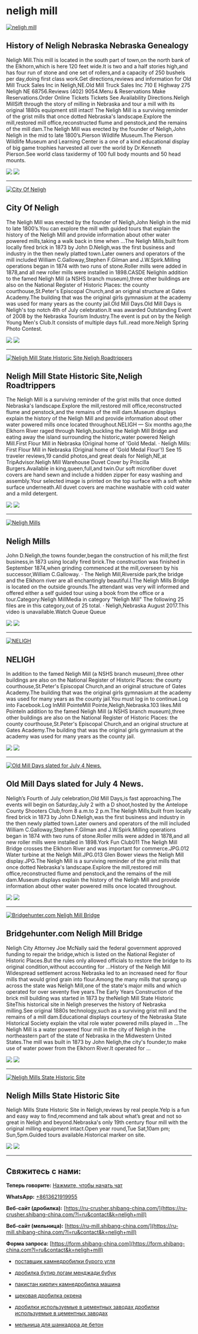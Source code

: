 # neligh mill

<a href="https://swt.shibang-china.com/?l=ru&img&k=neligh+mill" target="_blank">![neligh mill](http://static.shibang-china.com/all-800x300/1074.jpg)</a>

## History of Neligh Nebraska Nebraska Genealogy
Neligh Mill.This mill is located in the south part of town,on the north bank of the Elkhorn,which is here 120 feet wide.It is two and a half stories high,and has four run of stone and one set of rollers,and a capacity of 250 bushels per day,doing first class work.Get directions,reviews and information for Old Mill Truck Sales Inc in Neligh,NE.Old Mill Truck Sales Inc 710 E Highway 275 Neligh NE 68756.Reviews (402) 9054.Menu &amp; Reservations Make Reservations.Order Online Tickets Tickets See Availability Directions.Neligh MillSift through the story of milling in Nebraska and tour a mill with its original 1880s equipment still intact! The Neligh Mill is a surviving reminder of the grist mills that once dotted Nebraska's landscape.Explore the mill,restored mill office,reconstructed flume and penstock,and the remains of the mill dam.The Neligh Mill was erected by the founder of Neligh,John Neligh in the mid to late 1800’s.Pierson Wildlife Museum.The Pierson Wildlife Museum and Learning Center is a one of a kind educational display of big game trophies harvested all over the world by Dr.Kenneth Pierson.See world class taxidermy of 100 full body mounts and 50 head mounts.


<a href="https://whatsapp.shibangsoft.com/WhatsApp.php" target="_blank" title="WhatsApp">![](http://static.shibang-china.com/icon/whatsapp.png)</a> <a href="https://swt.shibang-china.com/?l=ru&icon&k=neligh+mill" target="_blank">![](http://static.shibang-china.com/icon/chat-ru.png)</a>

---

<a href="https://swt.shibang-china.com/?l=ru&img&k=neligh+mill" target="_blank">![City Of Neligh](http://static.shibang-china.com/all-800x300/1414.jpg)</a>

## City Of Neligh
The Neligh Mill was erected by the founder of Neligh,John Neligh in the mid to late 1800’s.You can explore the mill with guided tours that explain the history of the Neligh Mill and provide information about other water powered mills,taking a walk back in time when …The Neligh Mills,built from locally fired brick in 1873 by John D.Neligh,was the first business and industry in the then newly platted town.Later owners and operators of the mill included William C.Galloway,Stephen F.Gilman and J.W.Spirk.Milling operations began in 1874 with two runs of stone.Roller mills were added in 1878,and all new roller mills were installed in 1898.CASDE NelighIn addition to the famed Neligh Mill (a NSHS branch museum),three other buildings are also on the National Register of Historic Places: the county courthouse,St.Peter's Episcopal Church,and an original structure at Gates Academy.The building that was the original girls gymnasium at the academy was used for many years as the county jail.Old Mill Days.Old Mill Days is Neligh's top notch 4th of July celebration.It was awarded Outstanding Event of 2008 by the Nebraska Tourism Industry.The event is put on by the Neligh Young Men's Club.It consists of multiple days full..read more.Neligh Spring Photo Contest.


<a href="https://whatsapp.shibangsoft.com/WhatsApp.php" target="_blank" title="WhatsApp">![](http://static.shibang-china.com/icon/whatsapp.png)</a> <a href="https://swt.shibang-china.com/?l=ru&icon&k=neligh+mill" target="_blank">![](http://static.shibang-china.com/icon/chat-ru.png)</a>

---

<a href="https://swt.shibang-china.com/?l=ru&img&k=neligh+mill" target="_blank">![Neligh Mill State Historic Site,Neligh Roadtrippers](http://static.shibang-china.com/all-800x300/701.jpg)</a>

## Neligh Mill State Historic Site,Neligh Roadtrippers
The Neligh Mill is a surviving reminder of the grist mills that once dotted Nebraska's landscape.Explore the mill,restored mill office,reconstructed flume and penstock,and the remains of the mill dam.Museum displays explain the history of the Neligh Mill and provide information about other water powered mills once located throughout.NELIGH — Six months ago,the Elkhorn River raged through Neligh,buckling the Neligh Mill Bridge and eating away the island surrounding the historic,water powered Neligh Mill.First Flour Mill in Nebraska (Original home of 'Gold Medal.&nbsp;&#0183;&#32;Neligh Mills: First Flour Mill in Nebraska (Original home of 'Gold Medal Flour'!) See 15 traveler reviews,19 candid photos,and great deals for Neligh,NE,at TripAdvisor.Neligh Mill Warehouse Duvet Cover by Priscilla Burgers.Available in king,queen,full,and twin.Our soft microfiber duvet covers are hand sewn and include a hidden zipper for easy washing and assembly.Your selected image is printed on the top surface with a soft white surface underneath.All duvet covers are machine washable with cold water and a mild detergent.


<a href="https://whatsapp.shibangsoft.com/WhatsApp.php" target="_blank" title="WhatsApp">![](http://static.shibang-china.com/icon/whatsapp.png)</a> <a href="https://swt.shibang-china.com/?l=ru&icon&k=neligh+mill" target="_blank">![](http://static.shibang-china.com/icon/chat-ru.png)</a>

---

<a href="https://swt.shibang-china.com/?l=ru&img&k=neligh+mill" target="_blank">![Neligh Mills](http://static.shibang-china.com/all-800x300/932.jpg)</a>

## Neligh Mills
John D.Neligh,the towns founder,began the construction of his mill,the first business,in 1873 using locally fired brick.The construction was finished in September 1874,when grinding commenced at the mill,overseen by his successor,William C.Galloway.&nbsp;&#0183;&#32;The Neligh Mill,Riverside park,the bridge and the Elkhorn river are all enchantingly beautiful.I.The Neligh Mills Bridge is located on the outside grounds.The attendant was very will informed and offered either a self guided tour using a book from the office or a tour.Category:Neligh MillMedia in category &quot;Neligh Mill&quot; The following 25 files are in this category,out of 25 total.&nbsp;&#0183;&#32;Neligh,Nebraska August 2017.This video is unavailable.Watch Queue Queue


<a href="https://whatsapp.shibangsoft.com/WhatsApp.php" target="_blank" title="WhatsApp">![](http://static.shibang-china.com/icon/whatsapp.png)</a> <a href="https://swt.shibang-china.com/?l=ru&icon&k=neligh+mill" target="_blank">![](http://static.shibang-china.com/icon/chat-ru.png)</a>

---

<a href="https://swt.shibang-china.com/?l=ru&img&k=neligh+mill" target="_blank">![NELIGH](http://static.shibang-china.com/all-800x300/1376.jpg)</a>

## NELIGH
In addition to the famed Neligh Mill (a NSHS branch museum),three other buildings are also on the National Register of Historic Places: the county courthouse,St.Peter's Episcopal Church,and an original structure of Gates Academy.The building that was the original girls gymnasium at the academy was used for many years as the county jail.You must log in to continue.Log into Facebook.Log InMill PointeMill Pointe,Neligh,Nebraska.103 likes.Mill PointeIn addition to the famed Neligh Mill (a NSHS branch museum),three other buildings are also on the National Register of Historic Places: the county courthouse,St.Peter's Episcopal Church,and an original structure at Gates Academy.The building that was the original girls gymnasium at the academy was used for many years as the county jail.


<a href="https://whatsapp.shibangsoft.com/WhatsApp.php" target="_blank" title="WhatsApp">![](http://static.shibang-china.com/icon/whatsapp.png)</a> <a href="https://swt.shibang-china.com/?l=ru&icon&k=neligh+mill" target="_blank">![](http://static.shibang-china.com/icon/chat-ru.png)</a>

---

<a href="https://swt.shibang-china.com/?l=ru&img&k=neligh+mill" target="_blank">![Old Mill Days slated for July 4 News.](http://static.shibang-china.com/all-800x300/1282.jpg)</a>

## Old Mill Days slated for July 4 News.
Neligh’s Fourth of July celebration,Old Mill Days,is fast approaching.The events will begin on Saturday,July 2 with a D shoot,hosted by the Antelope County Shooters Club,from 8 a.m.to 2 p.m.The Neligh Mills,built from locally fired brick in 1873 by John D.Neligh,was the first business and industry in the then newly platted town.Later owners and operators of the mill included William C.Galloway,Stephen F.Gilman and J.W.Spirk.Milling operations began in 1874 with two runs of stone.Roller mills were added in 1878,and all new roller mills were installed in 1898.York Fun Club011 The Neligh Mill Bridge crosses the Elkhorn River and was important for commerce.JPG.012 Water turbine at the Neligh Mill.JPG.013 Glen Bower views the Neligh Mill display.JPG.The Neligh Mill is a surviving reminder of the grist mills that once dotted Nebraska's landscape.Explore the mill,restored mill office,reconstructed flume and penstock,and the remains of the mill dam.Museum displays explain the history of the Neligh Mill and provide information about other water powered mills once located throughout.


<a href="https://whatsapp.shibangsoft.com/WhatsApp.php" target="_blank" title="WhatsApp">![](http://static.shibang-china.com/icon/whatsapp.png)</a> <a href="https://swt.shibang-china.com/?l=ru&icon&k=neligh+mill" target="_blank">![](http://static.shibang-china.com/icon/chat-ru.png)</a>

---

<a href="https://swt.shibang-china.com/?l=ru&img&k=neligh+mill" target="_blank">![Bridgehunter.com Neligh Mill Bridge](http://static.shibang-china.com/all-800x300/740.jpg)</a>

## Bridgehunter.com Neligh Mill Bridge
Neligh City Attorney Joe McNally said the federal government approved funding to repair the bridge,which is listed on the National Register of Historic Places.But the rules only allowed officials to restore the bridge to its original condition,without accounting for …History of the Neligh Mill Widespread settlement across Nebraska led to an increased need for flour mills that would grind grain into flour.Among the many mills that sprang up across the state was Neligh Mill,one of the state's major mills and which operated for over seventy five years.The Early Years Construction of the brick mill building was started in 1873 by theNeligh Mill State Historic SiteThis historical site in Neligh preserves the history of Nebraska milling.See original 1880s technology,such as a surviving grist mill and the remains of a mill dam.Educational displays courtesy of the Nebraska State Historical Society explain the vital role water powered mills played in …The Neligh Mill is a water powered flour mill in the city of Neligh in the northeastern part of the state of Nebraska in the Midwestern United States.The mill was built in 1873 by John Neligh,the city's founder,to make use of water power from the Elkhorn River.It operated for …


<a href="https://whatsapp.shibangsoft.com/WhatsApp.php" target="_blank" title="WhatsApp">![](http://static.shibang-china.com/icon/whatsapp.png)</a> <a href="https://swt.shibang-china.com/?l=ru&icon&k=neligh+mill" target="_blank">![](http://static.shibang-china.com/icon/chat-ru.png)</a>

---

<a href="https://swt.shibang-china.com/?l=ru&img&k=neligh+mill" target="_blank">![Neligh Mills State Historic Site](http://static.shibang-china.com/all-800x300/368.jpg)</a>

## Neligh Mills State Historic Site
Neligh Mills State Historic Site in Neligh,reviews by real people.Yelp is a fun and easy way to find,recommend and talk about what’s great and not so great in Neligh and beyond.Nebraska's only 19th century flour mill with the original milling equipment intact.Open year round,Tue Sat,10am pm; Sun,5pm.Guided tours available.Historical marker on site.

<a href="https://whatsapp.shibangsoft.com/WhatsApp.php" target="_blank" title="WhatsApp">![](http://static.shibang-china.com/icon/whatsapp.png)</a> <a href="https://swt.shibang-china.com/?l=ru&icon&k=neligh+mill" target="_blank">![](http://static.shibang-china.com/icon/chat-ru.png)</a>

---
## Свяжитесь с нами:

**Теперь говорите:** [Нажмите, чтобы начать чат](https://swt.shibang-china.com?l=ru&contact&k=neligh+mill)

**WhatsApp:**  [+8613621919955](https://whatsapp.shibangsoft.com/WhatsApp.php)

**Веб-сайт (дробилка):** [https://ru-crusher.shibang-china.com/](https://ru-crusher.shibang-china.com/?l=ru&contact&k=neligh+mill)

**Веб-сайт (мельница):** [https://ru-mill.shibang-china.com/](https://ru-mill.shibang-china.com/?l=ru&contact&k=neligh+mill)

**Форма запроса:** [https://form.shibang-china.com](https://form.shibang-china.com?l=ru&contact&k=neligh+mill)

* [поставщик камнедробилки бурого угля](../133/%D0%BF%D0%BE%D1%81%D1%82%D0%B0%D0%B2%D1%89%D0%B8%D0%BA%20%D0%BA%D0%B0%D0%BC%D0%BD%D0%B5%D0%B4%D1%80%D0%BE%D0%B1%D0%B8%D0%BB%D0%BA%D0%B8%20%D0%B1%D1%83%D1%80%D0%BE%D0%B3%D0%BE%20%D1%83%D0%B3%D0%BB%D1%8F.md)

* [дробилка бутир логам менджади бубук](../131/%D0%B4%D1%80%D0%BE%D0%B1%D0%B8%D0%BB%D0%BA%D0%B0%20%D0%B1%D1%83%D1%82%D0%B8%D1%80%20%D0%BB%D0%BE%D0%B3%D0%B0%D0%BC%20%D0%BC%D0%B5%D0%BD%D0%B4%D0%B6%D0%B0%D0%B4%D0%B8%20%D0%B1%D1%83%D0%B1%D1%83%D0%BA.md)

* [пакистан кирпич камнедробилка машина](../133/%D0%BF%D0%B0%D0%BA%D0%B8%D1%81%D1%82%D0%B0%D0%BD%20%D0%BA%D0%B8%D1%80%D0%BF%D0%B8%D1%87%20%D0%BA%D0%B0%D0%BC%D0%BD%D0%B5%D0%B4%D1%80%D0%BE%D0%B1%D0%B8%D0%BB%D0%BA%D0%B0%20%D0%BC%D0%B0%D1%88%D0%B8%D0%BD%D0%B0.md)

* [щековая дробилка окрена](../135/%D1%89%D0%B5%D0%BA%D0%BE%D0%B2%D0%B0%D1%8F%20%D0%B4%D1%80%D0%BE%D0%B1%D0%B8%D0%BB%D0%BA%D0%B0%20%D0%BE%D0%BA%D1%80%D0%B5%D0%BD%D0%B0.md)

* [дробилки используемые в цементных заводах дробилки используемые в цементных заводах](../131/%D0%B4%D1%80%D0%BE%D0%B1%D0%B8%D0%BB%D0%BA%D0%B8%20%D0%B8%D1%81%D0%BF%D0%BE%D0%BB%D1%8C%D0%B7%D1%83%D0%B5%D0%BC%D1%8B%D0%B5%20%D0%B2%20%D1%86%D0%B5%D0%BC%D0%B5%D0%BD%D1%82%D0%BD%D1%8B%D1%85%20%D0%B7%D0%B0%D0%B2%D0%BE%D0%B4%D0%B0%D1%85%20%D0%B4%D1%80%D0%BE%D0%B1%D0%B8%D0%BB%D0%BA%D0%B8%20%D0%B8%D1%81%D0%BF%D0%BE%D0%BB%D1%8C%D0%B7%D1%83%D0%B5%D0%BC%D1%8B%D0%B5%20%D0%B2%20%D1%86%D0%B5%D0%BC%D0%B5%D0%BD%D1%82%D0%BD%D1%8B%D1%85%20%D0%B7%D0%B0%D0%B2%D0%BE%D0%B4%D0%B0%D1%85.md)

* [мельница для шанкадора де бетон](../135/%D0%BC%D0%B5%D0%BB%D1%8C%D0%BD%D0%B8%D1%86%D0%B0%20%D0%B4%D0%BB%D1%8F%20%D1%88%D0%B0%D0%BD%D0%BA%D0%B0%D0%B4%D0%BE%D1%80%D0%B0%20%D0%B4%D0%B5%20%D0%B1%D0%B5%D1%82%D0%BE%D0%BD.md)